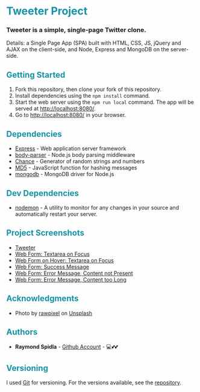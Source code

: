 # <span style="color:#1693A5">Tweeter Project</span>

### Tweeter is a simple, single-page Twitter clone.

Details: a Single Page App (SPA) built with HTML, CSS, JS, jQuery and AJAX on the client-side, and Node, Express and MongoDB on the server-side.

## <span style="color:#1693A5">Getting Started</span>

1. Fork this repository, then clone your fork of this repository.
2. Install dependencies using the `npm install` command.
3. Start the web server using the `npm run local` command. The app will be served at <http://localhost:8080/>.
4. Go to <http://localhost:8080/> in your browser.

## <span style="color:#1693A5">Dependencies</span>

* [Express](http://expressjs.com/) - Web application server framework
* [body-parser](https://github.com/expressjs/body-parser#readme) - Node.js body parsing middleware
* [Chance](http://chancejs.com/) - Generator of random strings and numbers
* [MD5](https://github.com/pvorb/node-md5#readme) - JavaScript function for hashing messages
* [mongodb](https://github.com/mongodb/node-mongodb-native) - MongoDB driver for Node.js

## <span style="color:#1693A5">Dev Dependencies</span>
* [nodemon](https://nodemon.io/) - A utility to monitor for any changes in your source and automatically restart your server.


## <span style="color:#1693A5">Project Screenshots</span>

* [Tweeter](https://github.com/RSpidla/tweeterApp_2019/blob/master/docs/Tweeter.jpg)
* [Web Form: Textarea on Focus](https://github.com/RSpidla/tweeterApp_2019/blob/master/docs/Tweeter_New_Tweet-Text_Area_Focused.jpg)
* [Web Form on Hover: Textarea on Focus](https://github.com/RSpidla/tweeterApp_2019/blob/master/docs/Tweeter_New_Tweet-On_Hover-Text_Area_Focused.jpg)
* [Web Form: Success Message](https://github.com/RSpidla/tweeterApp_2019/blob/master/docs/Tweeter_User_Message-Tweet_Sent_Success.jpg)
* [Web Form: Error Message, Content not Present](https://github.com/RSpidla/tweeterApp_2019/blob/master/docs/Tweeter_User_Message-Tweet_Content_Not_Present.jpg)
* [Web Form: Error Message, Content too Long](https://github.com/RSpidla/tweeterApp_2019/blob/master/docs/Tweeter_User_Message-Tweet_Content_Too_Long.jpg)


## <span style="color:#1693A5">Acknowledgments</span>

* Photo by [rawpixel](https://unsplash.com/@rawpixel/) on [Unsplash](https://unsplash.com)

## <span style="color:#1693A5">Authors</span>

* **Raymond Spidla** - [Github Account](https://github.com/RSpidla) - :computer::two_hearts::two_hearts:

## <span style="color:#1693A5">Versioning</span>

I used [Git](https://git-scm.com/) for versioning. For the versions available, see the [repository](https://github.com/RSpidla/tinyApp_version_2). 
